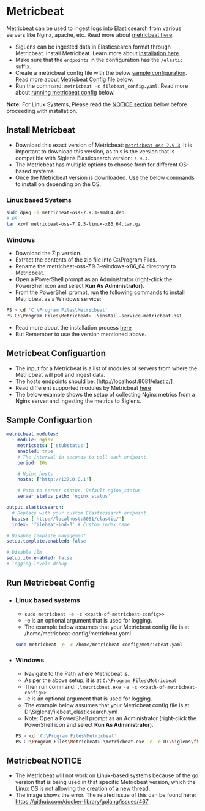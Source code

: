 # Metricbeat

Metricbeat can be used to ingest logs into Elasticsearch from various servers like Nginx, apache, etc. Read more about [metricbeat here](https://www.elastic.co/guide/en/beats/metricbeat/7.9/metricbeat-overview.html).

- SigLens can be ingested data in Elasticsearch format through Metricbeat. Install Metricbeat. Learn more about [installation here](#install-metricbeat).
- Make sure that the `endpoints` in the configuration has the `/elastic` suffix.
- Create a metricbeat config file with the below [sample configuration](#sample-configuartion). Read more about [Metricbeat Config file](#metricbeat-configuartion) below.
- Run the command: `metricbeat -c filebeat_config.yaml`. Read more about [running metricbeat config](#run-metricbeat-config) below.

**Note:** For Linux Systems, Please read the [NOTICE section](#metricbeat-notice) below before proceeding with installation.

## Install Metricbeat

- Download this exact version of Metricbeat: [`metricbeat-oss-7.9.3`](https://www.elastic.co/downloads/past-releases/metricbeat-oss-7-9-3). It is important to download this version, as this is the version that is compatible with Siglens Elasticsearch version: `7.9.3`.
- The Metricbeat has multiple options to choose from for different OS-based systems.
- Once the Metricbeat version is downloaded. Use the below commands to install on depending on the OS.

### Linux based Systems

```bash
sudo dpkg -i metricbeat-oss-7.9.3-amd64.deb
# OR
tar xzvf metricbeat-oss-7.9.3-linux-x86_64.tar.gz
```

### Windows

- Download the Zip version.
- Extract the contents of the zip file into C:\Program Files.
- Rename the metricbeat-oss-7.9.3-windows-x86_64 directory to Metricbeat.
- Open a PowerShell prompt as an Administrator (right-click the PowerShell icon and select **Run As Administrator**).
- From the PowerShell prompt, run the following commands to install Metricbeat as a Windows service:

```bash
PS > cd 'C:\Program Files\Metricbeat'
PS C:\Program Files\Metricbeat> .\install-service-metricbeat.ps1
```

- Read more about the installation process [here](https://www.elastic.co/guide/en/beats/metricbeat/7.9/metricbeat-installation-configuration.html)
- But Remember to use the version mentioned above.

## Metricbeat Configuartion

- The input for a Metricbeat is a list of modules of servers from where the Metricbeat will poll and ingest data.
- The hosts endpoints should be: [http://localhost:8081/elastic/]
- Read different supported modules by Metricbeat [here](https://www.elastic.co/guide/en/beats/metricbeat/7.9/metricbeat-modules.html)
- The below example shows the setup of collecting Nginx metrics from a Nginx server and ingesting the metrics to Siglens.

## Sample Configuartion

```yaml
metricbeat.modules:
  - module: nginx
    metricsets: ['stubstatus']
    enabled: true
    # The interval in seconds to poll each endpoint.
    period: 10s

    # Nginx hosts
    hosts: ['http://127.0.0.1']

    # Path to server status. Default nginx_status
    server_status_path: 'nginx_status'

output.elasticsearch:
  # Replace with your custom Elasticsearch endpoint
  hosts: ['http://localhost:8081/elastic/']
  index: 'filebeat-ind-0' # Custom index name

# Disable template management
setup.template.enabled: false

# Disable ilm
setup.ilm.enabled: false
# logging.level: debug
```

## Run Metricbeat Config

- ### Linux based systems

  - `sudo metricbeat -e -c <<path-of-metricbeat-config>>`
  - -e is an optional argument that is used for logging.
  - The example below assumes that your Metricbeat config file is at /home/metricbeat-config/metricbeat.yaml

  ```bash
  sudo metricbeat -e -c /home/metricbeat-config/metricbeat.yaml
  ```

- ### Windows

  - Navigate to the Path where Metricbeat is.
  - As per the above setup, it is at `C:\Program Files\Metricbeat`
  - Then run command: `.\metricbeat.exe -e -c <<path-of-metricbeat-config>>`
  - -e is an optional argument that is used for logging.
  - The example below assumes that your Metricbeat config file is at D:\Siglens\filebeat_elasticsearch.yml
  - Note: Open a PowerShell prompt as an Administrator (right-click the PowerShell icon and select **Run As Administrator**).

  ```bash
  PS > cd 'C:\Program Files\Metricbeat'
  PS C:\Program Files\Metricbeat>.\metricbeat.exe -e -c D:\Siglens\filebeat_elasticsearch.yml
  ```

## Metricbeat NOTICE

- The Metricbeat will not work on Linux-based systems because of the go version that is being used in that specific Metricbeat version, which the Linux OS is not allowing the creation of a new thread.
- The image shows the error. The related issue of this can be found here: https://github.com/docker-library/golang/issues/467
